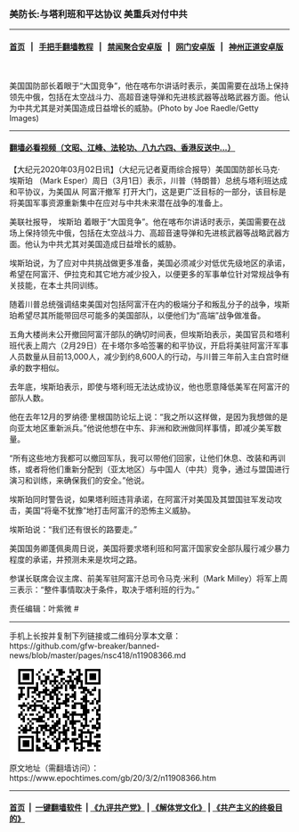 ### 美防长:与塔利班和平达协议 美重兵对付中共
------------------------

#### [首页](https://github.com/gfw-breaker/banned-news/blob/master/README.md) &nbsp;&nbsp;|&nbsp;&nbsp; [手把手翻墙教程](https://github.com/gfw-breaker/guides/wiki) &nbsp;&nbsp;|&nbsp;&nbsp; [禁闻聚合安卓版](https://github.com/gfw-breaker/bn-android) &nbsp;&nbsp;|&nbsp;&nbsp; [网门安卓版](https://github.com/oGate2/oGate) &nbsp;&nbsp;|&nbsp;&nbsp; [神州正道安卓版](https://github.com/SzzdOgate/update) 



<div><img alt="" class="aligncenter wp-post-image" src="https://i.epochtimes.com/assets/uploads/2020/03/GettyImages-1201491911-600x400.jpg"/>
<div class="red16 caption">
 <p>
  美国国防部长着眼于“大国竞争”，他在喀布尔讲话时表示，美国需要在战场上保持领先中俄，包括在太空战斗力、高超音速导弹和先进核武器等战略武器方面。他认为中共尤其是对美国造成日益增长的威胁。(Photo by Joe Raedle/Getty Images)
 </p>
</div>
</div><hr/>

#### [翻墙必看视频（文昭、江峰、法轮功、八九六四、香港反送中...）](https://github.com/gfw-breaker/banned-news/blob/master/pages/link3.md)

<div><p>
 【大纪元2020年03月02日讯】（大纪元记者夏雨综合报导）美国国防部长马克·
 <ok href="https://www.epochtimes.com/gb/tag/%E5%9F%83%E6%96%AF%E7%8F%80.html">
  埃斯珀
 </ok>
 （Mark Esper）周日（3月1日）表示，川普（特朗普）总统与塔利班达成和平协议，为美国从
 <ok href="https://www.epochtimes.com/gb/tag/%E9%98%BF%E5%AF%8C%E6%B1%97%E6%92%A4%E5%86%9B.html">
  阿富汗撤军
 </ok>
 打开大门，这是更广泛目标的一部分，该目标是将美国军事资源重新集中在应对与中共未来潜在战争的准备上。
</p>
<p>
 美联社报导，
 <ok href="https://www.epochtimes.com/gb/tag/%E5%9F%83%E6%96%AF%E7%8F%80.html">
  埃斯珀
 </ok>
 着眼于“大国竞争”。他在喀布尔讲话时表示，美国需要在战场上保持领先中俄，包括在太空战斗力、高超音速导弹和先进核武器等战略武器方面。他认为中共尤其对美国造成日益增长的威胁。
</p>
<p>
 埃斯珀说，为了应对中共挑战做更多准备，美国必须减少对低优先级地区的承诺，希望在阿富汗、伊拉克和其它地方减少投入，以便更多的军事单位针对常规战争有关技能，在本土共同训练。
</p>
<p>
 随着川普总统强调结束美国对包括阿富汗在内的极端分子和叛乱分子的战争，埃斯珀希望尽其所能带回尽可能多的美国部队，以便他们为“高端”战争做准备。
</p>
<p>
 五角大楼尚未公开撤回阿富汗部队的确切时间表，但埃斯珀表示，美国官员和塔利班代表上周六（2月29日）在卡塔尔多哈签署的和平协议，开启将美驻阿富汗军事人员数量从目前13,000人，减少到约8,600人的行动，与川普三年前入主白宫时继承的数字相似。
</p>
<p>
 去年底，埃斯珀表示，即使与塔利班无法达成协议，他也愿意降低美军在阿富汗的部队人数。
</p>
<p>
 他在去年12月的罗纳德·里根国防论坛上说：“我之所以这样做，是因为我想做的是向亚太地区重新派兵。”他说他想在中东、非洲和欧洲做同样事情，即减少美军数量。
</p>
<p>
 “所有这些地方我都可以撤回军队，我可以带他们回家，让他们休息、改装和再训练，或者将他们重新分配到（亚太地区）与中国人（中共）竞争，通过与盟国进行演习和训练，来确保我们的安全。”他说。
</p>
<p>
 埃斯珀同时警告说，如果塔利班违背承诺，在阿富汗对美国及其盟国驻军发动攻击，美国“将毫不犹豫”地打击阿富汗的恐怖主义威胁。
</p>
<p>
 埃斯珀说：“我们还有很长的路要走。”
</p>
<p>
 美国国务卿蓬佩奥周日说，美国将要求塔利班和阿富汗国家安全部队履行减少暴力程度的承诺，并预测未来是坎坷之路。
</p>
<p>
 参谋长联席会议主席、前美军驻阿富汗总司令马克·米利（Mark Milley）将军上周三表示：“整件事情取决于条件，取决于塔利班的行为。”
</p>
<p>
 责任编辑：叶紫微 #
</p>
</div>
<hr/>
手机上长按并复制下列链接或二维码分享本文章：<br/>
https://github.com/gfw-breaker/banned-news/blob/master/pages/nsc418/n11908366.md <br/>
<a href='https://github.com/gfw-breaker/banned-news/blob/master/pages/nsc418/n11908366.md'><img src='https://github.com/gfw-breaker/banned-news/blob/master/pages/nsc418/n11908366.md.png'/></a> <br/>
原文地址（需翻墙访问）：https://www.epochtimes.com/gb/20/3/2/n11908366.htm


------------------------
#### [首页](https://github.com/gfw-breaker/banned-news/blob/master/README.md) &nbsp;|&nbsp; [一键翻墙软件](https://github.com/gfw-breaker/nogfw/blob/master/README.md) &nbsp;| [《九评共产党》](https://github.com/gfw-breaker/9ping.md/blob/master/README.md#九评之一评共产党是什么) | [《解体党文化》](https://github.com/gfw-breaker/jtdwh.md/blob/master/README.md) | [《共产主义的终极目的》](https://github.com/gfw-breaker/gczydzjmd.md/blob/master/README.md)


<img src='http://gfw-breaker.win/banned-news/pages/nsc418/n11908366.md' width='0px' height='0px'/>